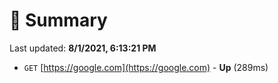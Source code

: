 # 📖 Summary
Last updated: **8/1/2021, 6:13:21 PM**

- `GET` [https://google.com](https://google.com) - **Up** (289ms)
